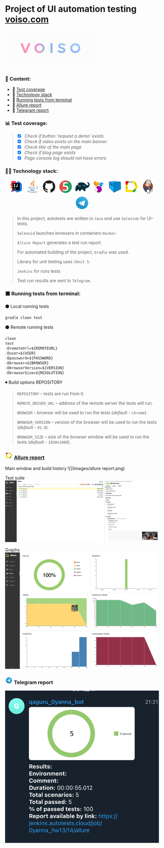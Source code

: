 # Project of UI automation testing <a target="_blank" href="https://voiso.com/">voiso.com</a>
![](images/voiso_logo.png)
### :pencil: Content:
- :pushpin: [Test coverage](#bar_chart-Test-coverage) 
- :pushpin: [Technology stack](#woman_technologist-Technology-stack)
- :pushpin: [Running tests from terminal](#black_large_square-Running-tests-from-terminal)
- :pushpin: [Allure report](#-Allure-report)
- :pushpin: [Telegram report](#-Telegram-report)

### :bar_chart:	Test coverage:
> - [x] *Check if button 'request a demo' exists*
> - [x] *Check if video exists on the main banner*
> - [x] *Check title of the main page*
> - [x] *Check if blog page exists*
> - [x] *Page console log should not have errors*
### :woman_technologist: Technology stack:
<p  align="center">
<a href="https://www.jetbrains.com/idea/"><img src="images/Intelij_IDEA.svg" width="50" height="50"  alt="IDEA" title="IntelliJ IDEA"/></a>
<a href="https://www.java.com/"><img src="images/Java.svg" width="50" height="50"  alt="Java" title="Java"/></a>
<a href="https://github.com/"><img src="images/Github.svg" width="50" height="50"  alt="Github" title="GitHub"/></a>
<a href="https://junit.org/junit5/"><img src="images/JUnit5.svg" width="50" height="50"  alt="JUnit 5" title="JUnit5"/></a>
<a href="https://gradle.org/"><img src="images/Gradle.svg" width="50" height="50"  alt="Gradle" title="Gradle"/></a>
<a href="https://selenide.org/"><img src="images/Selenide.svg" width="50" height="50"  alt="Selenide" title="Selenide"/></a>
<a href="https://aerokube.com/selenoid/"><img src="images/Selenoid.svg" width="50" height="50"  alt="Selenoid" title="Selenoid"/></a>
<a href="https://github.com/allure-framework/allure2"><img src="images/Allure_Report.svg" width="50" height="50"  alt="Allure" title="Allure"/></a>
<a href="https://www.jenkins.io/"><img src="images/Jenkins.svg" width="50" height="50"  alt="Jenkins" title="Jenkins"/></a>
<a href="https://www.jenkins.io/"><img src="images/Telegram.svg" width="50" height="50"  alt="Jenkins" title="Telegram"/></a>
</p>

> In this project, autotests are written in <code>Java</code> and use <code>Selenide</code> for UI-tests.
>
> <code>Selenoid</code> launches browsers in containers <code>Docker</code>.
>
> <code>Allure Report</code> generates a test run report.
>
> For automated building of the project, <code>Gradle</code> was used.
>
> Library for unit testing uses <code>JUnit 5</code>.
>
> <code>Jenkins</code> for runs tests
>
> Test run results are sent to <code>Telegram</code>.

### :black_large_square: Running tests from terminal:
:black_circle:	Local running tests
```
gradle clean test
```
:black_circle:	Remote running tests
```
clean
test
-DremoteUrl=${REMOTEURL}
-Duser=${USER}
-Dpassword=${PASSWORD}
-Dbrowser=${BROWSER}
-DbrowserVersion=${VERSION}
-DbrowserSize=${RESOLUTION}
```
:black_medium_small_square:	Build options
REPOSITORY
> <code>REPOSITORY</code> – tests are run from it.
> 
> <code>REMOTE_DRIVER_URL</code> – address of the remote server the tests will run.
>
> <code>BROWSER</code> – browser will be used to run the tests  (_default - <code>chrome</code>_).
>
> <code>BROWSER_VERSION</code> – version of the browser will be used to run the tests (_default - <code>91.0</code>_).
>
> <code>BROWSER_SIZE</code> – size of the browser window will be used to run the tests (_default - <code>1920x1080</code>_).

### <img src="images/Allure_Report.svg" width="25" height="25" /></a> <a target="_blank" href="https://jenkins.autotests.cloud/job/0yanna_hw13/allure/">Allure report</a>

Main window and build history
![](images/allure report.png)

 Test suite
![](images/allure_suites.png)

Graphs
![](images/Graphs.png)

### <img src="images/Telegram.svg" width="25" height="25" /></a> Telegram report
![](images/telegram_report.png)